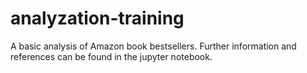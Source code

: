 # analyzation-training

A basic analysis of Amazon book bestsellers. Further information and references can be found in the jupyter notebook.
